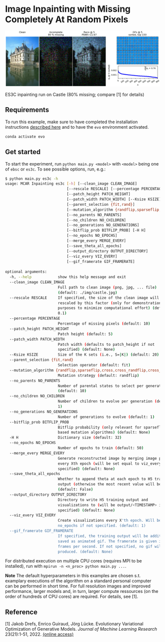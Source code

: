 # Image Inpainting with Missing Completely At Random Pixels

![](training.gif)

ES3C inpainting run on Castle (80% missing; compare [1] for details)


## Requirements
To run this example, make sure to have completed the installation instructions [described here](../../README.md) and to have the `evo` environment activated.

```bash
conda activate evo
```


## Get started
To start the experiment, run `python main.py <model>` with `<model>` being one of `ebsc` or `es3c`. To see possible options, run, e.g.:

```bash
$ python main.py es3c -h           
usage: MCAR Inpainting es3c [-h] [--clean_image CLEAN_IMAGE]
                            [--rescale RESCALE] [--percentage PERCENTAGE]
                            [--patch_height PATCH_HEIGHT]
                            [--patch_width PATCH_WIDTH] [--Ksize KSIZE]
                            [--parent_selection {fit,rand}]
                            [--mutation_algorithm {randflip,sparseflip,cross,cross_randflip,cross_sparseflip}]
                            [--no_parents NO_PARENTS]
                            [--no_children NO_CHILDREN]
                            [--no_generations NO_GENERATIONS]
                            [--bitflip_prob BITFLIP_PROB] [-H H]
                            [--no_epochs NO_EPOCHS]
                            [--merge_every MERGE_EVERY]
                            [--save_theta_all_epochs]
                            [--output_directory OUTPUT_DIRECTORY]
                            [--viz_every VIZ_EVERY]
                            [--gif_framerate GIF_FRAMERATE]

optional arguments:
  -h, --help            show this help message and exit
  --clean_image CLEAN_IMAGE
                        Full path to clean image (png, jpg, ... file)
                        (default: ./img/castle.jpg)
  --rescale RESCALE     If specified, the size of the clean image will be
                        rescaled by this factor (only for demonstration
                        purposes to minimize computational effort) (default:
                        0.1)
  --percentage PERCENTAGE
                        Percentage of missing pixels (default: 10)
  --patch_height PATCH_HEIGHT
                        Patch height (default: 5)
  --patch_width PATCH_WIDTH
                        Patch width (defaults to patch_height if not
                        specified) (default: None)
  --Ksize KSIZE         Size of the K sets (i.e., S=|K|) (default: 20)
  --parent_selection {fit,rand}
                        Selection operator (default: fit)
  --mutation_algorithm {randflip,sparseflip,cross,cross_randflip,cross_sparseflip}
                        Mutation strategy (default: randflip)
  --no_parents NO_PARENTS
                        Number of parental states to select per generation
                        (default: 10)
  --no_children NO_CHILDREN
                        Number of children to evolve per generation (default:
                        1)
  --no_generations NO_GENERATIONS
                        Number of generations to evolve (default: 1)
  --bitflip_prob BITFLIP_PROB
                        Bitflip probability (only relevant for sparseflip-
                        based mutation algorithms) (default: None)
  -H H                  Dictionary size (default: 32)
  --no_epochs NO_EPOCHS
                        Number of epochs to train (default: 50)
  --merge_every MERGE_EVERY
                        Generate reconstructed image by merging image patches
                        every Xth epoch (will be set equal to viz_every if not
                        specified) (default: None)
  --save_theta_all_epochs
                        Whether to append theta at each epoch to H5 training
                        output (otherwise the most recent value will be saved.
                        (default: False)
  --output_directory OUTPUT_DIRECTORY
                        Directory to write H5 training output and
                        visualizations to (will be output/<TIMESTAMP> if not
                        specified) (default: None)
  --viz_every VIZ_EVERY
                        Create visualizations every X'th epoch. Will be set to
                        no_epochs if not specified. (default: 1)
  --gif_framerate GIF_FRAMERATE
                        If specified, the training output will be additionally
                        saved as animated gif. The framerate is given in
                        frames per second. If not specified, no gif will be
                        produced. (default: None)
```

For distributed execution on multiple CPU cores (requires MPI to be installed), run with `mpirun -n <n_proc> python main.py ...`.


__Note__
The default hyperparameters in this examples are chosen s.t. examplary executions of the algorithm on a standard personal computer can be performed in short time. For full resolution images and improved performance, larger models and, in turn, larger compute ressources (on the order of hundreds of CPU cores) are required. For details, see [1]. 


## Reference
[1] Jakob Drefs, Enrico Guiraud, Jörg Lücke. Evolutionary Variational Optimization of Generative Models. _Journal of Machine Learning Research_ 23(21):1-51, 2022. [(online access)](https://www.jmlr.org/papers/v23/20-233.html)
